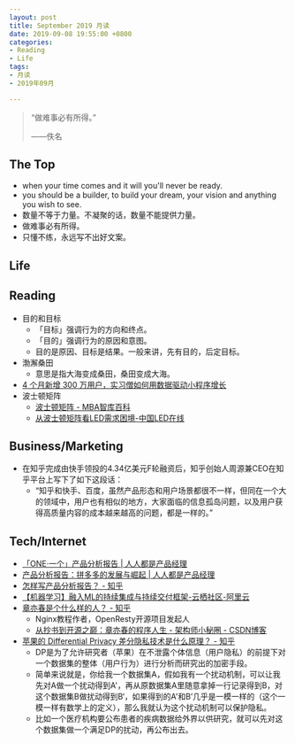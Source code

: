```yaml
---
layout: post
title: September 2019 月读
date: 2019-09-08 19:55:00 +0800
categories:
- Reading
- Life
tags:
- 月读
- 2019年09月

---
```


<blockquote class="blockquote-center">
<p>“做难事必有所得。”</p>
<p>——佚名</p>
</blockquote>

## The Top

- when your time comes and it will you'll never be ready.
- you should be a builder, to build your dream, your vision and anything you wish to see.
- 数量不等于力量。不凝聚的话，数量不能提供力量。
- 做难事必有所得。
- 只懂不练，永远写不出好文案。


## Life


## Reading

- 目的和目标
	- 「目标」强调行为的方向和终点。
	- 「目的」强调行为的原因和意图。
	- 目的是原因、目标是结果。一般来讲，先有目的，后定目标。
- 渤澥桑田
	- 意思是指大海变成桑田，桑田变成大海。
- [4 个月新增 300 万用户，实习僧如何用数据驱动小程序增长](http://www.woshipm.com/operate/1759726.html)
- 波士顿矩阵
	- [波士顿矩阵 - MBA智库百科](https://wiki.mbalib.com/wiki/%E6%B3%A2%E5%A3%AB%E9%A1%BF%E7%9F%A9%E9%98%B5)
	- [从波士顿矩阵看LED需求困境-中国LED在线](https://www.ledinside.cn/outlook/20181009-44262.html)


## Business/Marketing

- 在知乎完成由快手领投的4.34亿美元F轮融资后，知乎创始人周源兼CEO在知乎平台上写下了如下这段话：
  - “知乎和快手、百度，虽然产品形态和用户场景都很不一样，但同在一个大的领域中，用户也有相似的地方，大家面临的信息孤岛问题，以及用户获得高质量内容的成本越来越高的问题，都是一样的。”

## Tech/Internet

- [「ONE·一个」产品分析报告 | 人人都是产品经理](http://www.woshipm.com/evaluating/1079950.html)
- [产品分析报告：拼多多的发展与崛起 | 人人都是产品经理](http://www.woshipm.com/evaluating/2614556.html)
- [怎样写产品分析报告？ - 知乎](https://www.zhihu.com/question/19649112)
- [【机器学习】融入ML的持续集成与持续交付框架-云栖社区-阿里云](https://yq.aliyun.com/articles/692461)
- [章亦春是个什么样的人？ - 知乎](https://www.zhihu.com/question/28951394)
	- Nginx教程作者，OpenResty开源项目发起人
	- [从抄书到开源之巅：章亦春的程序人生 - 架构师小秘圈 - CSDN博客](https://blog.csdn.net/g6U8W7p06dCO99fQ3/article/details/79801765)
- [苹果的 Differential Privacy 差分隐私技术是什么原理？ - 知乎](https://www.zhihu.com/question/47492648)
	- DP是为了允许研究者（苹果）在不泄露个体信息（用户隐私）的前提下对一个数据集的整体（用户行为）进行分析而研究出的加密手段。
	- 简单来说就是，你给我一个数据集A，假如我有一个扰动机制，可以让我先对A做一个扰动得到A'，再从原数据集A里随意拿掉一行记录得到B，对这个数据集B做扰动得到B‘，如果得到的A'和B’几乎是一模一样的（这个一模一样有数学上的定义），那么我就认为这个扰动机制可以保护隐私。
	- 比如一个医疗机构要公布患者的疾病数据给外界以供研究，就可以先对这个数据集做一个满足DP的扰动，再公布出去。
